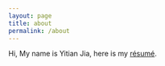 ```yaml
---
layout: page
title: about
permalink: /about
---
```


Hi, My name is Yitian Jia, here is my [résumé](/resume_eng.html).
